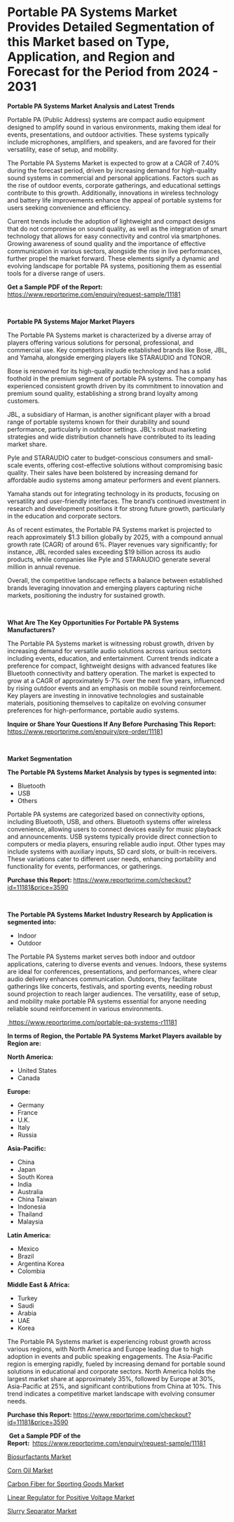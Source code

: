 <p><h1>Portable PA Systems Market Provides Detailed Segmentation of this Market based on Type, Application, and Region and Forecast for the Period from 2024 - 2031</h1></p><p><strong>Portable PA Systems Market Analysis and Latest Trends</strong></p>
<p><p>Portable PA (Public Address) systems are compact audio equipment designed to amplify sound in various environments, making them ideal for events, presentations, and outdoor activities. These systems typically include microphones, amplifiers, and speakers, and are favored for their versatility, ease of setup, and mobility.</p><p>The Portable PA Systems Market is expected to grow at a CAGR of 7.40% during the forecast period, driven by increasing demand for high-quality sound systems in commercial and personal applications. Factors such as the rise of outdoor events, corporate gatherings, and educational settings contribute to this growth. Additionally, innovations in wireless technology and battery life improvements enhance the appeal of portable systems for users seeking convenience and efficiency.</p><p>Current trends include the adoption of lightweight and compact designs that do not compromise on sound quality, as well as the integration of smart technology that allows for easy connectivity and control via smartphones. Growing awareness of sound quality and the importance of effective communication in various sectors, alongside the rise in live performances, further propel the market forward. These elements signify a dynamic and evolving landscape for portable PA systems, positioning them as essential tools for a diverse range of users.</p></p>
<p><strong>Get a Sample PDF of the Report:&nbsp;</strong> <a href="https://www.reportprime.com/enquiry/request-sample/11181?utm_campaign=103&utm_medium=2&utm_source=Github&utm_content=ia&utm_term=30112024&utm_id=portable-pa-systems">https://www.reportprime.com/enquiry/request-sample/11181</a></p>
<p>&nbsp;</p>
<p><strong>Portable PA Systems Major Market Players</strong></p>
<p><p>The Portable PA Systems market is characterized by a diverse array of players offering various solutions for personal, professional, and commercial use. Key competitors include established brands like Bose, JBL, and Yamaha, alongside emerging players like STARAUDIO and TONOR. </p><p>Bose is renowned for its high-quality audio technology and has a solid foothold in the premium segment of portable PA systems. The company has experienced consistent growth driven by its commitment to innovation and premium sound quality, establishing a strong brand loyalty among customers. </p><p>JBL, a subsidiary of Harman, is another significant player with a broad range of portable systems known for their durability and sound performance, particularly in outdoor settings. JBL's robust marketing strategies and wide distribution channels have contributed to its leading market share.</p><p>Pyle and STARAUDIO cater to budget-conscious consumers and small-scale events, offering cost-effective solutions without compromising basic quality. Their sales have been bolstered by increasing demand for affordable audio systems among amateur performers and event planners.</p><p>Yamaha stands out for integrating technology in its products, focusing on versatility and user-friendly interfaces. The brand’s continued investment in research and development positions it for strong future growth, particularly in the education and corporate sectors.</p><p>As of recent estimates, the Portable PA Systems market is projected to reach approximately $1.3 billion globally by 2025, with a compound annual growth rate (CAGR) of around 6%. Player revenues vary significantly; for instance, JBL recorded sales exceeding $19 billion across its audio products, while companies like Pyle and STARAUDIO generate several million in annual revenue.</p><p>Overall, the competitive landscape reflects a balance between established brands leveraging innovation and emerging players capturing niche markets, positioning the industry for sustained growth.</p></p>
<p>&nbsp;</p>
<p><strong>What Are The Key Opportunities For Portable PA Systems Manufacturers?</strong></p>
<p><p>The Portable PA Systems market is witnessing robust growth, driven by increasing demand for versatile audio solutions across various sectors including events, education, and entertainment. Current trends indicate a preference for compact, lightweight designs with advanced features like Bluetooth connectivity and battery operation. The market is expected to grow at a CAGR of approximately 5-7% over the next five years, influenced by rising outdoor events and an emphasis on mobile sound reinforcement. Key players are investing in innovative technologies and sustainable materials, positioning themselves to capitalize on evolving consumer preferences for high-performance, portable audio systems.</p></p>
<p><strong>Inquire or Share Your Questions If Any Before Purchasing This Report:</strong> <a href="https://www.reportprime.com/enquiry/pre-order/11181?utm_campaign=103&utm_medium=2&utm_source=Github&utm_content=ia&utm_term=30112024&utm_id=portable-pa-systems">https://www.reportprime.com/enquiry/pre-order/11181</a></p>
<p>&nbsp;</p>
<p><strong>Market Segmentation</strong></p>
<p><strong>The Portable PA Systems Market Analysis by types is segmented into:</strong></p>
<p><ul><li>Bluetooth</li><li>USB</li><li>Others</li></ul></p>
<p><p>Portable PA systems are categorized based on connectivity options, including Bluetooth, USB, and others. Bluetooth systems offer wireless convenience, allowing users to connect devices easily for music playback and announcements. USB systems typically provide direct connection to computers or media players, ensuring reliable audio input. Other types may include systems with auxiliary inputs, SD card slots, or built-in receivers. These variations cater to different user needs, enhancing portability and functionality for events, performances, or gatherings.</p></p>
<p><strong>Purchase this Report:&nbsp;</strong><a href="https://www.reportprime.com/checkout?id=11181&price=3590&utm_campaign=103&utm_medium=2&utm_source=Github&utm_content=ia&utm_term=30112024&utm_id=portable-pa-systems">https://www.reportprime.com/checkout?id=11181&price=3590</a></p>
<p>&nbsp;</p>
<p><strong>The Portable PA Systems Market Industry Research by Application is segmented into:</strong></p>
<p><ul><li>Indoor</li><li>Outdoor</li></ul></p>
<p><p>The Portable PA Systems market serves both indoor and outdoor applications, catering to diverse events and venues. Indoors, these systems are ideal for conferences, presentations, and performances, where clear audio delivery enhances communication. Outdoors, they facilitate gatherings like concerts, festivals, and sporting events, needing robust sound projection to reach larger audiences. The versatility, ease of setup, and mobility make portable PA systems essential for anyone needing reliable sound reinforcement in various environments.</p></p>
<p><a href="https://www.reportprime.com/portable-pa-systems-r11181?utm_campaign=103&utm_medium=2&utm_source=Github&utm_content=ia&utm_term=30112024&utm_id=portable-pa-systems">&nbsp;https://www.reportprime.com/portable-pa-systems-r11181</a></p>
<p><strong>In terms of Region, the Portable PA Systems Market Players available by Region are:</strong></p>
<p>
    <p> <strong> North America: </strong>
        <ul>
            <li>United States</li>
            <li>Canada</li>
        </ul>
        </p> 
    <p> <strong> Europe: </strong>
        <ul>
            <li>Germany</li>
            <li>France</li>
            <li>U.K.</li>
            <li>Italy</li>
            <li>Russia</li>
        </ul>
        </p> 
    <p> <strong> Asia-Pacific: </strong>
        <ul>
            <li>China</li>
            <li>Japan</li>
            <li>South Korea</li>
            <li>India</li>
            <li>Australia</li>
            <li>China Taiwan</li>
            <li>Indonesia</li>
            <li>Thailand</li>
            <li>Malaysia</li>
        </ul>
        </p> 
    <p> <strong> Latin America: </strong>
        <ul>
            <li>Mexico</li>
            <li>Brazil</li>
            <li>Argentina Korea</li>
            <li>Colombia</li>
        </ul>
        </p> 
    <p> <strong> Middle East & Africa: </strong>
        <ul>
            <li>Turkey</li>
            <li>Saudi</li>
            <li>Arabia</li>
            <li>UAE</li>
            <li>Korea</li>
        </ul>
    </p>
    </p>
<p><p>The Portable PA Systems market is experiencing robust growth across various regions, with North America and Europe leading due to high adoption in events and public speaking engagements. The Asia-Pacific region is emerging rapidly, fueled by increasing demand for portable sound solutions in educational and corporate sectors. North America holds the largest market share at approximately 35%, followed by Europe at 30%, Asia-Pacific at 25%, and significant contributions from China at 10%. This trend indicates a competitive market landscape with evolving consumer needs.</p></p>
<p><strong>Purchase this Report: </strong><a href="https://www.reportprime.com/checkout?id=11181&price=3590&utm_campaign=103&utm_medium=2&utm_source=Github&utm_content=ia&utm_term=30112024&utm_id=portable-pa-systems">https://www.reportprime.com/checkout?id=11181&price=3590</a></p>
<p>&nbsp;<strong>Get a Sample PDF of the Report:&nbsp;&nbsp;</strong><a href="https://www.reportprime.com/enquiry/request-sample/11181?utm_campaign=103&utm_medium=2&utm_source=Github&utm_content=ia&utm_term=30112024&utm_id=portable-pa-systems">https://www.reportprime.com/enquiry/request-sample/11181</a></p>
<p><strong></strong></p>
<p><p><a href="https://www.linkedin.com/pulse/biosurfactants-market-ecosystem-competitive-landscape-whh3e?utm_campaign=103&utm_medium=2&utm_source=Github&utm_content=ia&utm_term=30112024&utm_id=portable-pa-systems">Biosurfactants Market</a></p><p><a href="https://www.linkedin.com/pulse/corn-oil-market-research-report-exploring-size-revenue-analysis-qy8af?utm_campaign=103&utm_medium=2&utm_source=Github&utm_content=ia&utm_term=30112024&utm_id=portable-pa-systems">Corn Oil Market</a></p><p><a href="https://issuu.com/reportprime-2/docs/carbon-fiber-for-sporting-goods-market-size-2030.p?utm_campaign=103&utm_medium=2&utm_source=Github&utm_content=ia&utm_term=30112024&utm_id=portable-pa-systems">Carbon Fiber for Sporting Goods Market</a></p><p><a href="https://issuu.com/reportprime-2/docs/linear-regulator-for-positive-voltage-market-size-?utm_campaign=103&utm_medium=2&utm_source=Github&utm_content=ia&utm_term=30112024&utm_id=portable-pa-systems">Linear Regulator for Positive Voltage Market</a></p><p><a href="https://www.linkedin.com/pulse/slurry-separator-market-growth-overview-industry-trends-growing-zw6ke?utm_campaign=103&utm_medium=2&utm_source=Github&utm_content=ia&utm_term=30112024&utm_id=portable-pa-systems">Slurry Separator Market</a></p></p>